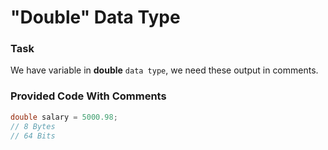 # "Double" Data Type

### Task

We have variable in **double** `data type`, we need these output in comments.

### Provided Code With Comments
```cpp
double salary = 5000.98;
// 8 Bytes
// 64 Bits
```